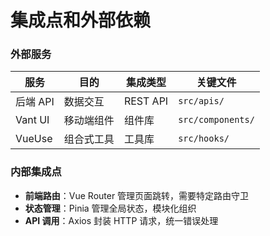 # 集成点和外部依赖

### 外部服务

| 服务     | 目的       | 集成类型 | 关键文件          |
| -------- | ---------- | -------- | ----------------- |
| 后端 API | 数据交互   | REST API | `src/apis/`       |
| Vant UI  | 移动端组件 | 组件库   | `src/components/` |
| VueUse   | 组合式工具 | 工具库   | `src/hooks/`      |

### 内部集成点

- **前端路由**：Vue Router 管理页面跳转，需要特定路由守卫
- **状态管理**：Pinia 管理全局状态，模块化组织
- **API 调用**：Axios 封装 HTTP 请求，统一错误处理
